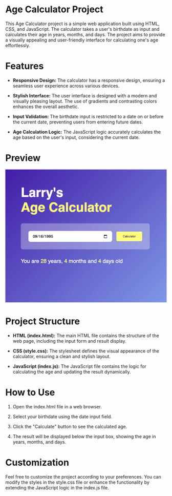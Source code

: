 # Age Calculator Project

This Age Calculator project is a simple web application built using HTML, CSS, and JavaScript. The calculator takes a user's birthdate as input and calculates their age in years, months, and days. The project aims to provide a visually appealing and user-friendly interface for calculating one's age effortlessly.

# Features
- **Responsive Design:** The calculator has a responsive design, ensuring a seamless user experience across various devices.

- **Stylish Interface:** The user interface is designed with a modern and visually pleasing layout. The use of gradients and contrasting colors enhances the overall aesthetic.

- **Input Validation:** The birthdate input is restricted to a date on or before the current date, preventing users from entering future dates.

- **Age Calculation Logic:** The JavaScript logic accurately calculates the age based on the user's input, considering the current date.

# Preview 
![Age Calculator](AgeCalculator.png)

# Project Structure
- **HTML (index.html):** The main HTML file contains the structure of the web page, including the input form and result display.

- **CSS (style.css):** The stylesheet defines the visual appearance of the calculator, ensuring a clean and stylish layout.

- **JavaScript (index.js):** The JavaScript file contains the logic for calculating the age and updating the result dynamically.

# How to Use
1. Open the index.html file in a web browser.

2. Select your birthdate using the date input field.

3. Click the "Calculate" button to see the calculated age.

4. The result will be displayed below the input box, showing the age in years, months, and days.

# Customization
Feel free to customize the project according to your preferences. You can modify the styles in the style.css file or enhance the functionality by extending the JavaScript logic in the index.js file.

